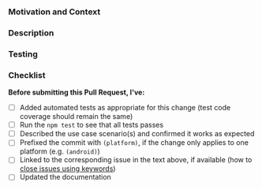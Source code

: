 <!--
Before submitting the PR, please make sure that all checklist boxes are checked. The checklist is intended as a quick reference, for complete details, please see our Contributor Guidelines:

http://cordova.apache.org/contribute/contribute_guidelines.html

Thank you!
-->

### Motivation and Context
<!-- 
Why is this change required? What problem does it solve?
If it fixes an open issue, please link to the issue here. 
-->



### Description
<!-- Describe your changes in detail. -->



### Testing
<!-- Describe in detail how you tested your changes. -->



### Checklist
<!-- Please check the boxes by putting an `x` in the `[ ]` like so: `[x]` -->

**Before submitting this Pull Request, I've:**
- [ ] Added automated tests as appropriate for this change (test code coverage should remain the same)
- [ ] Run the `npm test` to see that all tests passes
- [ ] Described the use case scenario(s) and confirmed it works as expected
- [ ] Prefixed the commit with `(platform)`, if the change only applies to one platform (e.g. `(android)`)
- [ ] Linked to the corresponding issue in the text above, if available (how to [close issues using keywords](https://help.github.com/articles/closing-issues-using-keywords/))
- [ ] Updated the documentation
